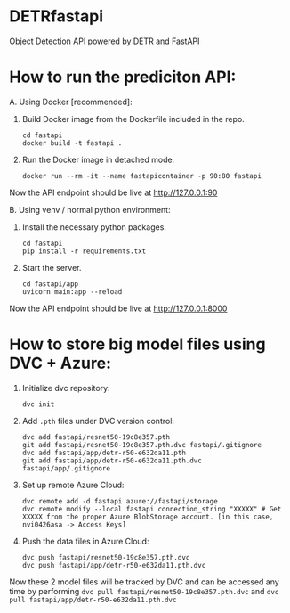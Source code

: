 # DETRfastapi
Object Detection API powered by DETR and FastAPI

# How to run the prediciton API:

A. Using Docker [recommended]:

1. Build Docker image from the Dockerfile included in the repo.
   ```
   cd fastapi
   docker build -t fastapi .
   ```
2. Run the Docker image in detached mode.
   ```
   docker run --rm -it --name fastapicontainer -p 90:80 fastapi
   ```
 Now the API endpoint should be live at http://127.0.0.1:90

B. Using venv / normal python environment:
   1. Install the necessary python packages.
      ```
      cd fastapi
      pip install -r requirements.txt
      ```
   2. Start the server.
      ```
      cd fastapi/app
      uvicorn main:app --reload
      ```
  Now the API endpoint should be live at http://127.0.0.1:8000

# How to store big model files using DVC + Azure:

1. Initialize dvc repository:
   ```
   dvc init
   ```
2. Add `.pth` files under DVC version control:
   ```
   dvc add fastapi/resnet50-19c8e357.pth
   git add fastapi/resnet50-19c8e357.pth.dvc fastapi/.gitignore
   dvc add fastapi/app/detr-r50-e632da11.pth
   git add fastapi/app/detr-r50-e632da11.pth.dvc fastapi/app/.gitignore
   ```
3. Set up remote Azure Cloud:
   ```
   dvc remote add -d fastapi azure://fastapi/storage
   dvc remote modify --local fastapi connection_string "XXXXX" # Get XXXXX from the proper Azure BlobStorage account. [in this case, nvi0426asa -> Access Keys] 
   ```
4. Push the data files in Azure Cloud:
   ```
   dvc push fastapi/resnet50-19c8e357.pth.dvc
   dvc push fastapi/app/detr-r50-e632da11.pth.dvc
   ```
 Now these 2 model files will be tracked by DVC and can be accessed any time by performing `dvc pull fastapi/resnet50-19c8e357.pth.dvc` and `dvc pull fastapi/app/detr-r50-e632da11.pth.dvc`
